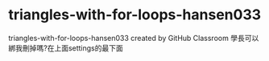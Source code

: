 # triangles-with-for-loops-hansen033
triangles-with-for-loops-hansen033 created by GitHub Classroom
學長可以綁我刪掉嗎?在上面settings的最下面
